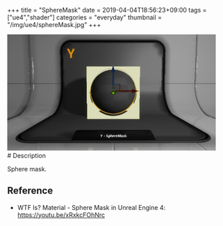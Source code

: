 +++
title = "SphereMask"
date = 2019-04-04T18:56:23+09:00
tags = ["ue4","shader"]
categories = "everyday"
thumbnail = "/img/ue4/sphereMask.jpg"
+++

<div class="image">
<img src="/img/ue4/sphereMask.jpg" style="max-width: 480px;">
</div>

<div class="description">
# Description

Sphere mask.

## Reference
- WTF Is? Material - Sphere Mask in Unreal Engine 4: https://youtu.be/xRxkcFOhNrc